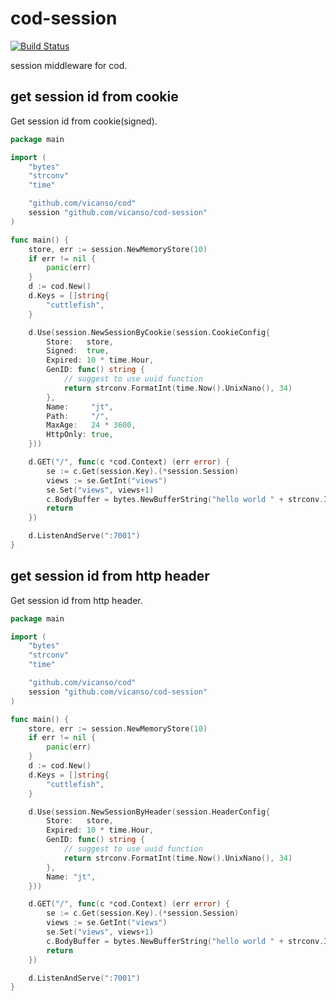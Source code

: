 # cod-session

[![Build Status](https://img.shields.io/travis/vicanso/cod-session.svg?label=linux+build)](https://travis-ci.org/vicanso/cod-session)

session middleware for cod.

## get session id from cookie

Get session id from cookie(signed).

```go
package main

import (
	"bytes"
	"strconv"
	"time"

	"github.com/vicanso/cod"
	session "github.com/vicanso/cod-session"
)

func main() {
	store, err := session.NewMemoryStore(10)
	if err != nil {
		panic(err)
	}
	d := cod.New()
	d.Keys = []string{
		"cuttlefish",
	}

	d.Use(session.NewSessionByCookie(session.CookieConfig{
		Store:   store,
		Signed:  true,
		Expired: 10 * time.Hour,
		GenID: func() string {
			// suggest to use uuid function
			return strconv.FormatInt(time.Now().UnixNano(), 34)
		},
		Name:     "jt",
		Path:     "/",
		MaxAge:   24 * 3600,
		HttpOnly: true,
	}))

	d.GET("/", func(c *cod.Context) (err error) {
		se := c.Get(session.Key).(*session.Session)
		views := se.GetInt("views")
		se.Set("views", views+1)
		c.BodyBuffer = bytes.NewBufferString("hello world " + strconv.Itoa(views))
		return
	})

	d.ListenAndServe(":7001")
}
```

## get session id from http header

Get session id from http header.

```go
package main

import (
	"bytes"
	"strconv"
	"time"

	"github.com/vicanso/cod"
	session "github.com/vicanso/cod-session"
)

func main() {
	store, err := session.NewMemoryStore(10)
	if err != nil {
		panic(err)
	}
	d := cod.New()
	d.Keys = []string{
		"cuttlefish",
	}

	d.Use(session.NewSessionByHeader(session.HeaderConfig{
		Store:   store,
		Expired: 10 * time.Hour,
		GenID: func() string {
			// suggest to use uuid function
			return strconv.FormatInt(time.Now().UnixNano(), 34)
		},
		Name: "jt",
	}))

	d.GET("/", func(c *cod.Context) (err error) {
		se := c.Get(session.Key).(*session.Session)
		views := se.GetInt("views")
		se.Set("views", views+1)
		c.BodyBuffer = bytes.NewBufferString("hello world " + strconv.Itoa(views))
		return
	})

	d.ListenAndServe(":7001")
}
```
